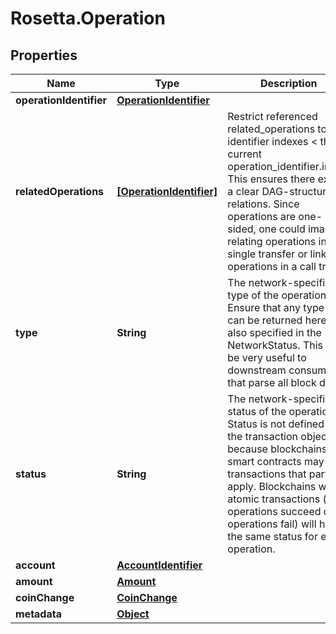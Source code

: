 # Rosetta.Operation

## Properties

Name | Type | Description | Notes
------------ | ------------- | ------------- | -------------
**operationIdentifier** | [**OperationIdentifier**](OperationIdentifier.md) |  | 
**relatedOperations** | [**[OperationIdentifier]**](OperationIdentifier.md) | Restrict referenced related_operations to identifier indexes &lt; the current operation_identifier.index. This ensures there exists a clear DAG-structure of relations. Since operations are one-sided, one could imagine relating operations in a single transfer or linking operations in a call tree. | [optional] 
**type** | **String** | The network-specific type of the operation. Ensure that any type that can be returned here is also specified in the NetworkStatus. This can be very useful to downstream consumers that parse all block data. | 
**status** | **String** | The network-specific status of the operation. Status is not defined on the transaction object because blockchains with smart contracts may have transactions that partially apply. Blockchains with atomic transactions (all operations succeed or all operations fail) will have the same status for each operation. | 
**account** | [**AccountIdentifier**](AccountIdentifier.md) |  | [optional] 
**amount** | [**Amount**](Amount.md) |  | [optional] 
**coinChange** | [**CoinChange**](CoinChange.md) |  | [optional] 
**metadata** | [**Object**](.md) |  | [optional] 


